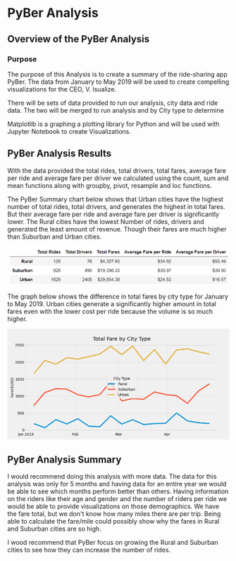 # PyBer Analysis
## Overview of the PyBer Analysis
### Purpose
The purpose of this Analysis is to create a summary of the ride-sharing app PyBer.  The data from January to May 2019 will be used to create compelling visualizations for the CEO, V. Isualize.

There will be sets of data provided to run our analysis, city data and ride data.  The two will be merged to run analysis and by City type to determine  

Matplotlib is a graphing a plotting library for Python and will be used with Jupyter Notebook to create Visualizations.


## PyBer Analysis Results

With the data provided the total rides, total drivers, total fares, average fare per ride and average fare per driver we calculated using the count, sum and mean functions along with groupby, pivot, resample and loc functions.

The PyBer Summary chart below shows that Urban cities have the highest number of total rides, total drivers, and generates the highest in total fares.  But their average fare per ride and average fare per driver is significantly lower. The Rural cities have the lowest Number of rides, drivers and generated the least amount of revenue.  Though their fares are much higher than Suburban and Urban cities.

<img src="https://github.com/andralobo/Module5-Challenge/blob/main/Analysis/Pyber_Summary.png?raw=true">

The graph below shows the difference in total fares by city type for January to May 2019.  Urban cities generate a significantly higher amount in total fares even with the lower cost per ride because the volume is so much higher.

<img src="https://github.com/andralobo/Module5-Challenge/blob/main/Analysis/fig8.png?raw=true">

## PyBer Analysis Summary
I would recommend doing this analysis with more data.  The data for this analysis was only for 5 months and having data for an entire year we would be able to see which months perform better than others. Having information on the riders like their age and gender and the number of riders per ride we would be able to provide visualizations on those demographics.  We have the fare total, but we don't know how many miles there are per trip.  Being able to calculate the fare/mile could possibly show why the fares in Rural and Suburban cities are so high.

I wood recommend that PyBer focus on growing the Rural and Suburban cities to see how they can increase the number of rides.  
